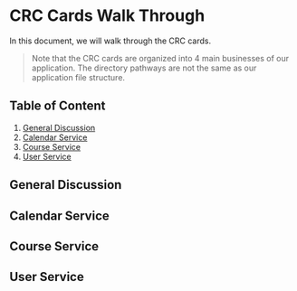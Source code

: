 # CRC Cards Walk Through

In this document, we will walk through the CRC cards.

> Note that the CRC cards are organized into 4 main businesses of our application. The directory pathways are not the same as   our application file structure.



## Table of Content
1. [General Discussion](#General-Discussion)
2. [Calendar Service](#Calendar-Service)
3. [Course Service](#Course-Service)
4. [User Service](#User-Service)

## General Discussion

## Calendar Service

## Course Service

## User Service

